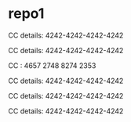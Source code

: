 # repo1

CC details: 4242-4242-4242-4242

CC details: 4242-4242-4242-4242

CC : 4657 2748 8274 2353

CC details: 4242-4242-4242-4242



CC details: 4242-4242-4242-4242

CC details: 4242-4242-4242-4242
